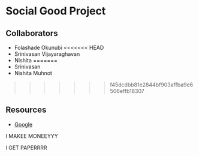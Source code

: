 # Social Good Project #

## Collaborators ##
+ Folashade Okunubi
<<<<<<< HEAD
+ Srinivasan Vijayaraghavan
+ Nishita 
=======
+ Srinivasan 
+ Nishita Muhnot

>>>>>>> f45dcdbb81e2844bf903affba9e6506effb18307

## Resources ## 
+ [Google](google.com)

I MAKEE MONEEYYY


I GET PAPERRRR

